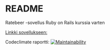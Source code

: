 # README

Ratebeer -sovellus Ruby on Rails kurssia varten

[Linkki sovellukseen:](https://arvioiolut.fly.dev/breweries)

Codeclimate raportti: [![Maintainability](https://api.codeclimate.com/v1/badges/d880bdb584ba4f9c9121/maintainability)](https://codeclimate.com/github/saarasalme/ratebeer/maintainability)